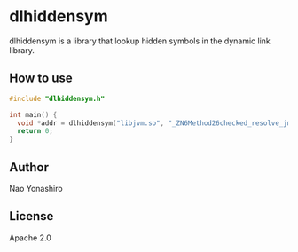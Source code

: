 # dlhiddensym
dlhiddensym is a library that lookup hidden symbols in the dynamic link library.

## How to use
```c
#include "dlhiddensym.h"

int main() {
  void *addr = dlhiddensym("libjvm.so", "_ZN6Method26checked_resolve_jmethod_idEP10_jmethodID");
  return 0;
}
```

## Author
Nao Yonashiro

## License
Apache 2.0
